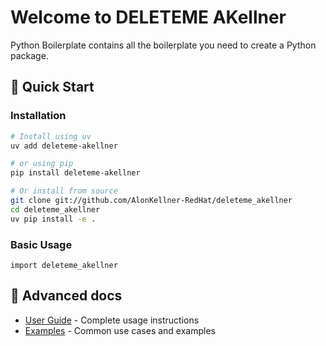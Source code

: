 # Welcome to DELETEME AKellner

Python Boilerplate contains all the boilerplate you need to create a Python package.

## 🚀 Quick Start

### Installation

```bash
# Install using uv
uv add deleteme-akellner

# or using pip
pip install deleteme-akellner

# Or install from source
git clone git://github.com/AlonKellner-RedHat/deleteme_akellner
cd deleteme_akellner
uv pip install -e .
```

### Basic Usage

```text
import deleteme_akellner
```

## 📖 Advanced docs

- [User Guide](user-guide.md) - Complete usage instructions
- [Examples](examples.md) - Common use cases and examples
